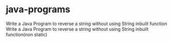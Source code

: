 # java-programs
 Write a Java Program to reverse a string without using String inbuilt function
 Write a Java Program to reverse a string without using String inbuilt function(non static)
